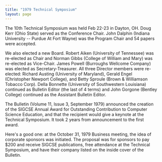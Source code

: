 ```yaml
---
title: "1979 Technical Symposium"
layout: page
---
```


The 10th Technical Symposium was held Feb 22-23 in Dayton, OH. Doug Kerr
(Ohio State) served as the Conference Chair. John Dalphin (Indiana
University -- Purdue At Fort Wayne) was the Program Chair and 54 papers
were accepted.

We also elected a new Board. Robert Aiken (University of Tennessee) was
re-elected as Chair and Norman Gibbs (College of William and Mary) was
re-elected as Vice-Chair. James Powell (Burroughs Wellcome Company) was
elected as Secretary-Treasurer. All three Director members were
re-elected: Richard Austing (University of Maryland), Gerald Engel
(Christopher Newport College), and Betty Sproule (Brown & Williamson
Tobacco Corp). Della Bonnette (University of Southwestern Louisiana)
continued as Bulletin Editor (the last of 4 terms) and John Gorgone
(Bentley College) continued as the Assistant Bulletin Editor.

The Bulletin (Volume 11, Issue 3, September 1979) announced the creation
of the SIGCSE Annual Award for Outstanding Contribution to Computer
Science Education, and that the recipient would give a keynote at the
Technical Symposium. It took 2 years from announcement to the first
award.

Here's a good one: at the October 31, 1979 Business meeting, the idea of
corporate sponsors was initiated. The proposal was for sponsors to pay
\$200 and receive SIGCSE publications, free attendance at the Technical
Symposium, and have their company listed on the inside cover of the
Bulletin.
